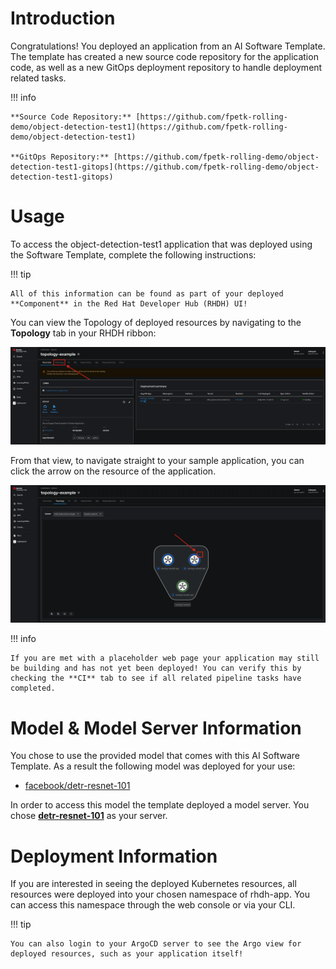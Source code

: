 # **Introduction**

Congratulations! You deployed an application from an AI Software Template. The template has created a new source code repository for the application code, as well as a new GitOps deployment repository to handle deployment related tasks.

!!! info

    **Source Code Repository:** [https://github.com/fpetk-rolling-demo/object-detection-test1](https://github.com/fpetk-rolling-demo/object-detection-test1)

    **GitOps Repository:** [https://github.com/fpetk-rolling-demo/object-detection-test1-gitops](https://github.com/fpetk-rolling-demo/object-detection-test1-gitops)

# **Usage**

To access the object-detection-test1 application that was deployed using the Software Template, complete the following instructions:

!!! tip

    All of this information can be found as part of your deployed **Component** in the Red Hat Developer Hub (RHDH) UI!

You can view the Topology of deployed resources by navigating to the **Topology** tab in your RHDH ribbon:

![Topology Ribbon](./images/topology-ribbon.png)

From that view, to navigate straight to your sample application, you can click the arrow on the resource of the application.

![Topology View Application Link](./images/topology-app-link.png)

!!! info

    If you are met with a placeholder web page your application may still be building and has not yet been deployed! You can verify this by checking the **CI** tab to see if all related pipeline tasks have completed.

# **Model & Model Server Information**

You chose to use the provided model that comes with this AI Software Template. As a result the following model was deployed for your use:

- [facebook/detr-resnet-101](https://huggingface.co/facebook/detr-resnet-101)

In order to access this model the template deployed a model server. You chose **[detr-resnet-101]( https://github.com/containers/ai-lab-recipes/tree/main/model_servers/object_detection_python)** as your server.

# **Deployment Information**

If you are interested in seeing the deployed Kubernetes resources, all resources were deployed into your chosen namespace of rhdh-app. You can access this namespace through the web console or via your CLI.

!!! tip

    You can also login to your ArgoCD server to see the Argo view for deployed resources, such as your application itself!
